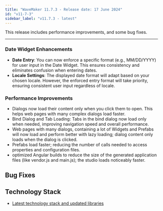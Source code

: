 ```yaml
---
title: "WaveMaker 11.7.3 - Release date: 17 June 2024"
id: "v11-7-3"
sidebar_label: "v11.7.3 - latest"
---
```


This release includes performance improvements, and some bug fixes.

---

### Date Widget Enhancements

- **Date Entry**: You can now enforce a specific format (e.g., MM/DD/YYYY) for user input in the Date Widget. This ensures consistency and eliminates confusion when entering dates.  
- **Locale Settings**: The displayed date format will adapt based on your chosen locale. However, the enforced entry format will take priority, ensuring consistent user input regardless of locale.


### Performance Improvements

- Dialogs now load their content only when you click them to open. This helps web pages with many complex dialogs load faster.
- Bind Dialog and Tab Loading: Tabs in the bind dialog now load only when needed, improving navigation speed and overall performance.
- Web pages with many dialogs, containing a lot of Widgets and Prefabs will now load and perform better with lazy loading; dialog content only loads when the dialog is clicked.
- Prefabs load faster; reducing the number of calls needed to access properties and configuration files. 
- optimized Angular builds to reduce the size of the generated application files (like vendor.js and main.js); the studio loads noticeably faster.

## Bug Fixes



## Technology Stack

- [Latest technology stack and updated libraries](/learn/wavemaker-release-notes#technology-stack)